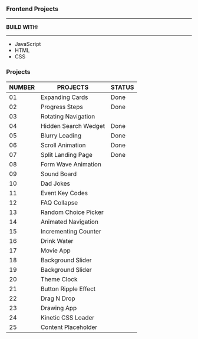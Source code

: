 <h3>Frontend Projects</h3>
<hr />
<p><strong>BUILD WITH:</strong></p>
<hr />
<ul>
  <li>JavaScript</li>
  <li>HTML</li>
  <li>CSS</li>
</ul>

<h3>Projects</h3>
<table>
  <thead>
    <tr>
      <th>NUMBER</th>
      <th>PROJECTS</th>
      <th>STATUS</th>
    </tr>
  </thead>
  <tbody>
    <tr>
      <td>01</td>
      <td>Expanding Cards</td>
      <td>Done</td>
    </tr>
    <tr>
      <td>02</td>
      <td>Progress Steps</td>
      <td>Done</td>
    </tr>
    <tr>
      <td>03</td>
      <td>Rotating Navigation</td>
    </tr>
    <tr>
      <td>04</td>
      <td>Hidden Search Wedget</td>
      <td>Done</td>
    </tr>
    <tr>
      <td>05</td>
      <td>Blurry Loading</td>
      <td>Done</td>
    <tr>
      <td>06</td>
      <td>Scroll Animation</td>
      <td>Done</td>
    </tr>
    <tr>
      <td>07</td>
      <td>Split Landing Page</td>
      <td>Done</td>
    </tr>
    <tr>
      <td>08</td>
      <td>Form Wave Animation</td>
    </tr>
    <tr>
      <td>09</td>
      <td>Sound Board</td>
    </tr>
    <tr>
      <td>10</td>
      <td>Dad Jokes</td>
    </tr>
    <tr>
      <td>11</td>
      <td>Event Key Codes</td>
    </tr>
    <tr>
      <td>12</td>
      <td>FAQ Collapse</td>
    </tr>
    <tr>
      <td>13</td>
      <td>Random Choice Picker</td>
    </tr>
    <tr>
      <td>14</td>
      <td>Animated Navigation</td>
    </tr>
    <tr>
      <td>15</td>
      <td>Incrementing Counter</td>
    </tr>
    <tr>
      <td>16</td>
      <td>Drink Water</td>
    </tr>
    <tr>
      <td>17</td>
      <td>Movie App</td>
    </tr>
    <tr>
      <td>18</td>
      <td>Background Slider</td>
    </tr>
    <tr>
      <td>19</td>
      <td>Background Slider</td>
    </tr>
    <tr>
      <td>20</td>
      <td>Theme Clock</td>
    </tr>
    <tr>
      <td>21</td>
      <td>Button Ripple Effect</td>
    </tr>
    <tr>
      <td>22</td>
      <td>Drag N Drop</td>
    </tr>
    <tr>
      <td>23</td>
      <td>Drawing App</td>
    </tr>
    <tr>
      <td>24</td>
      <td>Kinetic CSS Loader</td>
    </tr>
    <tr>
      <td>25</td>
      <td>Content Placeholder</td>
    </tr>
  </tbody>
</table>
